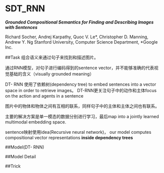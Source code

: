 # SDT_RNN
***Grounded Compositional Semantics
for Finding and Describing Images with Sentences***

Richard Socher, Andrej Karpathy, Quoc V. Le*, Christopher D. Manning, Andrew Y. Ng
Stanford University, Computer Science Department, *Google Inc.

##Task
组合语义来通过句子来找到和描述图片。

通过RNN模型，对句子进行编码得到的sentence vector，并不能够准确的代表视觉基础的含义（visually grounded meaning）

DT- RNN 使用了依赖树(dependency tree) to embed sentences into a vector space in order to retrieve images。 DT-RNN更关注句子中的动作和主体focus on the action and agents in a sentence

图片中的物体和物体之间有互相的联系，同样句子中的主体和主体之间也有联系。

主要的解决方案是单一模态的数据分别进行学习，最后map into a jointly learned multimodal embedding space.

sentence映射使用idea(Recursive neural network)， our model computes compositional vector representations **inside dependency trees**

##Model(DT- RNN)



##Model Detail



##Trick


